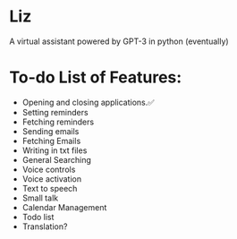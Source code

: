 # Liz
A virtual assistant powered by GPT-3 in python (eventually)


# To-do List of Features:
- Opening and closing applications.✅
- Setting reminders
- Fetching reminders
- Sending emails
- Fetching Emails
- Writing in txt files
- General Searching
- Voice controls
- Voice activation
- Text to speech
- Small talk
- Calendar Management
- Todo list
- Translation?

